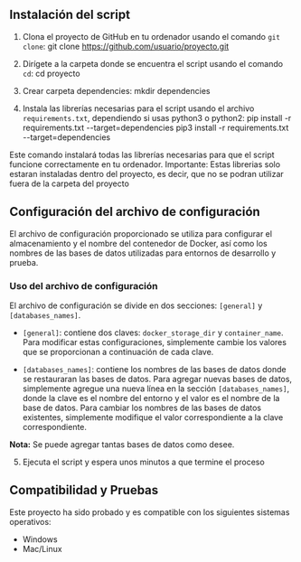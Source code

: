 ## Instalación del script

1. Clona el proyecto de GitHub en tu ordenador usando el comando `git clone`:
git clone https://github.com/usuario/proyecto.git

2. Dirígete a la carpeta donde se encuentra el script usando el comando `cd`:
cd proyecto

3. Crear carpeta dependencies:
mkdir dependencies

4. Instala las librerías necesarias para el script usando el archivo `requirements.txt`, dependiendo si usas python3 o python2:
pip install -r requirements.txt --target=dependencies
pip3 install -r requirements.txt --target=dependencies

Este comando instalará todas las librerías necesarias para que el script funcione correctamente en tu ordenador.
Importante: Estas librerias solo estaran instaladas dentro del proyecto, es decir, que no se podran utilizar fuera de la carpeta del proyecto 

## Configuración del archivo de configuración

El archivo de configuración proporcionado se utiliza para configurar el almacenamiento y el nombre del contenedor de Docker, así como los nombres de las bases de datos utilizadas para entornos de desarrollo y prueba.

### Uso del archivo de configuración

El archivo de configuración se divide en dos secciones: `[general]` y `[databases_names]`.

- `[general]`: contiene dos claves: `docker_storage_dir` y `container_name`. Para modificar estas configuraciones, simplemente cambie los valores que se proporcionan a continuación de cada clave.

- `[databases_names]`: contiene los nombres de las bases de datos donde se restauraran las bases de datos. Para agregar nuevas bases de datos, simplemente agregue una nueva línea en la sección `[databases_names]`, donde la clave es el nombre del entorno y el valor es el nombre de la base de datos. Para cambiar los nombres de las bases de datos existentes, simplemente modifique el valor correspondiente a la clave correspondiente.


**Nota:** Se puede agregar tantas bases de datos como desee.

5. Ejecuta el script y espera unos minutos a que termine el proceso

## Compatibilidad y Pruebas

Este proyecto ha sido probado y es compatible con los siguientes sistemas operativos:

- Windows
- Mac/Linux
